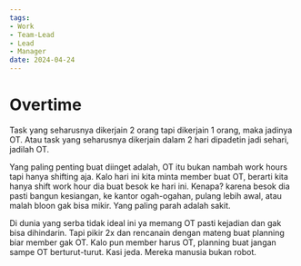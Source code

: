 ```yaml
---
tags:
- Work
- Team-Lead
- Lead
- Manager
date: 2024-04-24
---
```


# Overtime

Task yang seharusnya dikerjain 2 orang tapi dikerjain 1 orang, maka jadinya OT. Atau task yang seharusnya dikerjain dalam 2 hari dipadetin jadi sehari, jadilah OT.

Yang paling penting buat diinget adalah, OT itu bukan nambah work hours tapi hanya shifting aja. Kalo hari ini kita minta member buat OT, berarti kita hanya shift work hour dia buat besok ke hari ini. Kenapa? karena besok dia pasti bangun kesiangan, ke kantor ogah-ogahan, pulang lebih awal, atau malah bloon gak bisa mikir. Yang paling parah adalah sakit.

Di dunia yang serba tidak ideal ini ya memang OT pasti kejadian dan gak bisa dihindarin. Tapi pikir 2x dan rencanain dengan mateng buat planning biar member gak OT. Kalo pun member harus OT, planning buat jangan sampe OT berturut-turut. Kasi jeda. Mereka manusia bukan robot.

